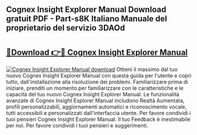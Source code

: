 ## Cognex Insight Explorer Manual Download gratuit PDF - Part-s8K Italiano Manuale del proprietario del servizio 3DAOd

# <h2><a href="http://dfgaec.blite.top/?on=Cognex+Insight+Explorer+Manual">🔗Download 👉🔴 Cognex Insight Explorer Manual</a></h2>

[![Cognex Insight Explorer Manual download](https://i.imgur.com/lujVjoI.png)](http://dfgaec.blite.top/?on=Cognex+Insight+Explorer+Manual)
Ottieni il massimo dal tuo nuovo Cognex Insight Explorer Manual con questa guida per l'utente e copri tutto, dall'installazione alla risoluzione dei problemi. Familiarizzare prima di iniziare, prenditi un momento per familiarizzare con le caratteristiche e le capacità del tuo nuovo Cognex Insight Explorer Manual. Le funzionalità avanzate di Cognex Insight Explorer Manual includono Realtà Aumentata, profili personalizzabili, aggiornamenti automatici e riconoscimento vocale, tutti accessibili e personalizzati dall'interfaccia utente. Per favore condividi i tuoi pensieri Cognex Insight Explorer Manual. Il tuo Feedback è inestimabile per noi. Per favore condividi i tuoi pensieri e suggerimenti.

